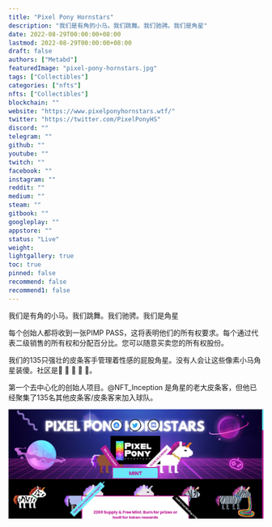 ```yaml
---
title: "Pixel Pony Hornstars"
description: "我们是有角的小马。我们跳舞。我们驰骋。我们是角星"
date: 2022-08-29T00:00:00+08:00
lastmod: 2022-08-29T00:00:00+08:00
draft: false
authors: ["Metabd"]
featuredImage: "pixel-pony-hornstars.jpg"
tags: ["Collectibles"]
categories: ["nfts"]
nfts: ["Collectibles"]
blockchain: ""
website: "https://www.pixelponyhornstars.wtf/"
twitter: "https://twitter.com/PixelPonyHS"
discord: ""
telegram: ""
github: ""
youtube: ""
twitch: ""
facebook: ""
instagram: ""
reddit: ""
medium: ""
steam: ""
gitbook: ""
googleplay: ""
appstore: ""
status: "Live"
weight: 
lightgallery: true
toc: true
pinned: false
recommend: false
recommend1: false
---
```

我们是有角的小马。我们跳舞。我们驰骋。我们是角星

每个创始人都将收到一张PIMP PASS，这将表明他们的所有权要求。每个通过代表二级销售的所有权和分配百分比。您可以随意买卖您的所有权股份。

我们的135只强壮的皮条客手管理着性感的屁股角星。没有人会让这些像素小马角星装傻。社区是💪 💪 💪 💪 💪。

第一个去中心化的创始人项目。@NFT_Inception 是角星的老大皮条客，但他已经聚集了135名其他皮条客/皮条客来加入球队。

![nft](514232132_new.png)